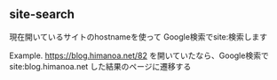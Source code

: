## site-search

現在開いているサイトのhostnameを使って Google検索でsite:検索します

Example. https://blog.himanoa.net/82 を開いていたなら、Google検索で site:blog.himanoa.net した結果のページに遷移する
